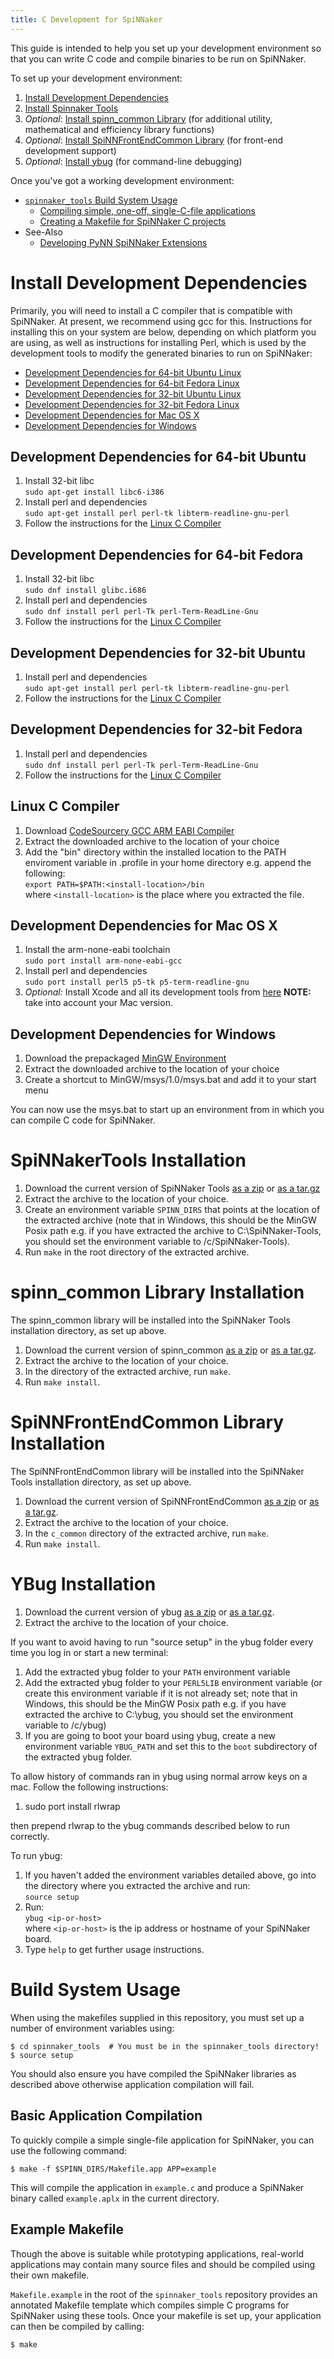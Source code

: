```yaml
---
title: C Development for SpiNNaker
---
```


This guide is intended to help you set up your development environment so that you can write C code and compile binaries to be run on SpiNNaker.

To set up your development environment:

1. [Install Development Dependencies](#DevelopmentDependencies)
1. [Install Spinnaker Tools](#SpinnakerTools)
1. *Optional*: [Install spinn_common Library](#spinn_common) (for additional utility, mathematical and efficiency library functions)
1. *Optional*: [Install SpiNNFrontEndCommon Library](#SpinnFrontEndCommon) (for front-end development support)
1. *Optional*: [Install ybug](#Ybug) (for command-line debugging)


Once you've got a working development environment:

* [`spinnaker_tools` Build System Usage](#BuildUsage)
  * [Compiling simple, one-off, single-C-file applications](#Compilation)
  * [Creating a Makefile for SpiNNaker C projects](#Makefile)
* See-Also
  * [Developing PyNN SpiNNaker Extensions](PyNNOnSpiNNakerExtensions.html)


# <a name="DevelopmentDependencies"></a> Install Development Dependencies
Primarily, you will need to install a C compiler that is compatible with SpiNNaker.  At present, we recommend using gcc for this.  Instructions for installing this on your system are below, depending on which platform you are using, as well as instructions for installing Perl, which is used by the development tools to modify the generated binaries to run on SpiNNaker:

 * [Development Dependencies for 64-bit Ubuntu Linux](#Ubuntu64Dev)
 * [Development Dependencies for 64-bit Fedora Linux](#Fedora64Dev)
 * [Development Dependencies for 32-bit Ubuntu Linux](#Ubuntu32Dev)
 * [Development Dependencies for 32-bit Fedora Linux](#Fedora32Dev)
 * [Development Dependencies for Mac OS X](#MacOSXDev)
 * [Development Dependencies for Windows](#WindowsDev)

## <a name="Ubuntu64Dev"></a> Development Dependencies for 64-bit Ubuntu
1. Install 32-bit libc  
```sudo apt-get install libc6-i386```
1. Install perl and dependencies  
```sudo apt-get install perl perl-tk libterm-readline-gnu-perl```
1. Follow the instructions for the [Linux C Compiler](#LinuxC)

## <a name="Fedora64Dev"></a> Development Dependencies for 64-bit Fedora
1. Install 32-bit libc  
```sudo dnf install glibc.i686```
1. Install perl and dependencies  
```sudo dnf install perl perl-Tk perl-Term-ReadLine-Gnu```
1. Follow the instructions for the [Linux C Compiler](#LinuxC)

## <a name="Ubuntu32Dev"></a> Development Dependencies for 32-bit Ubuntu
1. Install perl and dependencies  
```sudo apt-get install perl perl-tk libterm-readline-gnu-perl```
1. Follow the instructions for the [Linux C Compiler](#LinuxC)

## <a name="Fedora32Dev"></a> Development Dependencies for 32-bit Fedora
1. Install perl and dependencies  
```sudo dnf install perl perl-Tk perl-Term-ReadLine-Gnu```
1. Follow the instructions for the [Linux C Compiler](#LinuxC)

## <a name="LinuxC"></a> Linux C Compiler
1. Download [CodeSourcery GCC ARM EABI Compiler](https://github.com/SpiNNakerManchester/SpiNNakerManchester.github.io/releases/download/v1.0-lin-dev/arm-2013.05.tgz)
1. Extract the downloaded archive to the location of your choice
1. Add the "bin" directory within the installed location to the PATH enviroment variable in .profile in your home directory e.g. append the following:  
```export PATH=$PATH:<install-location>/bin```  
where ```<install-location>``` is the place where you extracted the file.

## <a name="MacOSXDev"></a> Development Dependencies for Mac OS X
1. Install the arm-none-eabi toolchain  
```sudo port install arm-none-eabi-gcc```
1. Install perl and dependencies  
```sudo port install perl5 p5-tk p5-term-readline-gnu```
1. *Optional:* Install Xcode and all its development tools from [here](https://developer.apple.com/xcode/downloads/) 
**NOTE:** take into account your Mac version.

## <a name="WindowsDev"></a> Development Dependencies for Windows
1. Download the prepackaged [MinGW Environment](https://github.com/SpiNNakerManchester/SpiNNakerManchester.github.io/releases/download/v1.0-win-dev/MinGW.zip)
1. Extract the downloaded archive to the location of your choice
1. Create a shortcut to MinGW/msys/1.0/msys.bat and add it to your start menu

You can now use the msys.bat to start up an environment from in which you can compile C code for SpiNNaker.

# <a name="SpinnakerTools"></a> SpiNNakerTools Installation
1. Download the current version of SpiNNaker Tools [as a zip](https://github.com/SpiNNakerManchester/spinnaker_tools/archive/2016.001.zip) or [as a tar.gz](https://github.com/SpiNNakerManchester/spinnaker_tools/archive/2016.001.tar.gz)
1. Extract the archive to the location of your choice.
1. Create an environment variable ```SPINN_DIRS``` that points at the location of the extracted archive (note that in Windows, this should be the MinGW Posix path e.g. if you have extracted the archive to C:\SpiNNaker-Tools\, you should set the environment variable to /c/SpiNNaker-Tools).
1. Run ```make``` in the root directory of the extracted archive.

# <a name="spinn_common"></a> spinn_common Library Installation
The spinn_common library will be installed into the SpiNNaker Tools installation directory, as set up above.

1. Download the current version of spinn_common [as a zip](https://github.com/SpiNNakerManchester/spinn_common/archive/2016.001.zip) or [as a tar.gz](https://github.com/SpiNNakerManchester/spinn_common/archive/2016.001.tar.gz).
1. Extract the archive to the location of your choice.
1. In the directory of the extracted archive, run ```make```.
1. Run ```make install```.

# <a name="SpinnFrontEndCommon"></a> SpiNNFrontEndCommon Library Installation
The SpiNNFrontEndCommon library will be installed into the SpiNNaker Tools installation directory, as set up above.

1. Download the current version of SpiNNFrontEndCommon [as a zip](https://github.com/SpiNNakerManchester/SpiNNFrontEndCommon/archive/2016.001.zip) or [as a tar.gz](https://github.com/SpiNNakerManchester/SpiNNFrontEndCommon/archive/2016.001.tar.gz).
1. Extract the archive to the location of your choice.
1. In the ```c_common``` directory of the extracted archive, run ```make```.
1. Run ```make install```.

# <a name="Ybug"></a> YBug Installation
1. Download the current version of ybug [as a zip](https://github.com/SpiNNakerManchester/ybug/archive/2016.001.zip) or [as a tar.gz](https://github.com/SpiNNakerManchester/ybug/archive/2016.001.tar.gz).
1. Extract the archive to the location of your choice.

If you want to avoid having to run "source setup" in the ybug folder every time you log in or start a new terminal:

1. Add the extracted ybug folder to your ```PATH``` environment variable
1. Add the extracted ybug folder to your ```PERL5LIB``` environment variable (or create this environment variable if it is not already set; note that in Windows, this should be the MinGW Posix path e.g. if you have extracted the archive to C:\ybug\, you should set the environment variable to /c/ybug)
1. If you are going to boot your board using ybug, create a new environment variable ```YBUG_PATH``` and set this to the ```boot``` subdirectory of the extracted ybug folder.

To allow history of commands ran in ybug using normal arrow keys on a mac. Follow the following instructions:

1. sudo port install rlwrap

then prepend rlwrap to the ybug commands described below to run correctly.

To run ybug:

1. If you haven't added the environment variables detailed above, go into the directory where you extracted the archive and run:  
```source setup```
1. Run:  
```ybug <ip-or-host>```  
where ```<ip-or-host>``` is the ip address or hostname of your SpiNNaker board.
1. Type ```help``` to get further usage instructions.

# <a name="BuildUsage"></a> Build System Usage

When using the makefiles supplied in this repository, you must set up a number
of environment variables using:

	$ cd spinnaker_tools  # You must be in the spinnaker_tools directory!
	$ source setup

You should also ensure you have compiled the SpiNNaker libraries as described
above otherwise application compilation will fail.

## <a name="Compilation"></a> Basic Application Compilation

To quickly compile a simple single-file application for SpiNNaker, you can use the following command:

	$ make -f $SPINN_DIRS/Makefile.app APP=example

This will compile the application in `example.c` and produce a SpiNNaker binary called `example.aplx` in the current directory.

## <a name="Makefile"></a> Example Makefile

Though the above is suitable while prototyping applications, real-world applications may contain many source files and should be compiled using their own makefile.

`Makefile.example` in the root of the `spinnaker_tools` repository provides an annotated Makefile template which compiles simple C programs for SpiNNaker using these tools. Once your makefile is set up, your application can then be compiled by calling:

	$ make
